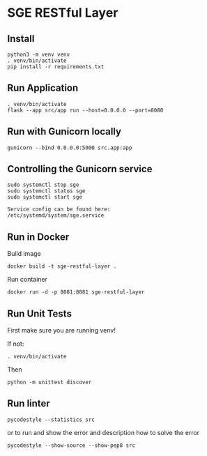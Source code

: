 # SGE RESTful Layer

## Install

```
python3 -m venv venv
. venv/bin/activate
pip install -r requirements.txt
```

## Run Application
```
. venv/bin/activate
flask --app src/app run --host=0.0.0.0 --port=8080
```

## Run with Gunicorn locally
```
gunicorn --bind 0.0.0.0:5000 src.app:app
```

## Controlling the Gunicorn service
```
sudo systemctl stop sge
sudo systemctl status sge
sudo systemctl start sge

Service config can be found here:
/etc/systemd/system/sge.service
```

## Run in Docker

Build image

```docker build -t sge-restful-layer . ```


Run container

```docker run -d -p 8081:8081 sge-restful-layer ```

## Run Unit Tests
First make sure you are running venv! 

If not:
```
. venv/bin/activate
```

Then 

```
python -m unittest discover
```

## Run linter
```
pycodestyle --statistics src
```
or to run and show the error and description how to solve the error
```
pycodestyle --show-source --show-pep8 src
```

